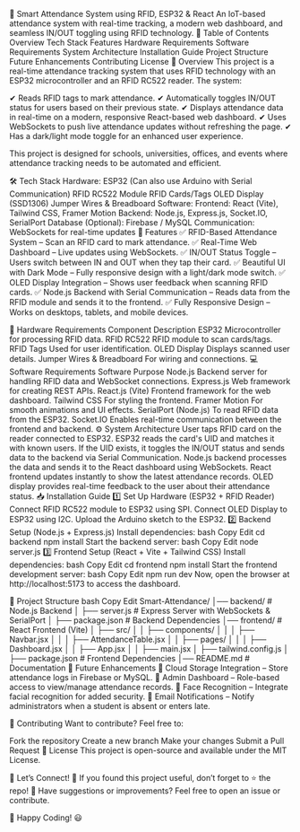 🚀 Smart Attendance System using RFID, ESP32 & React
An IoT-based attendance system with real-time tracking, a modern web dashboard, and seamless IN/OUT toggling using RFID technology.
📌 Table of Contents
Overview
Tech Stack
Features
Hardware Requirements
Software Requirements
System Architecture
Installation Guide
Project Structure
Future Enhancements
Contributing
License
🚀 Overview
This project is a real-time attendance tracking system that uses RFID technology with an ESP32 microcontroller and an RFID RC522 reader. The system:

✔ Reads RFID tags to mark attendance.
✔ Automatically toggles IN/OUT status for users based on their previous state.
✔ Displays attendance data in real-time on a modern, responsive React-based web dashboard.
✔ Uses WebSockets to push live attendance updates without refreshing the page.
✔ Has a dark/light mode toggle for an enhanced user experience.

This project is designed for schools, universities, offices, and events where attendance tracking needs to be automated and efficient.

🛠 Tech Stack
Hardware:
ESP32 (Can also use Arduino with Serial Communication)
RFID RC522 Module
RFID Cards/Tags
OLED Display (SSD1306)
Jumper Wires & Breadboard
Software:
Frontend: React (Vite), Tailwind CSS, Framer Motion
Backend: Node.js, Express.js, Socket.IO, SerialPort
Database (Optional): Firebase / MySQL
Communication: WebSockets for real-time updates
🌟 Features
✅ RFID-Based Attendance System – Scan an RFID card to mark attendance.
✅ Real-Time Web Dashboard – Live updates using WebSockets.
✅ IN/OUT Status Toggle – Users switch between IN and OUT when they tap their card.
✅ Beautiful UI with Dark Mode – Fully responsive design with a light/dark mode switch.
✅ OLED Display Integration – Shows user feedback when scanning RFID cards.
✅ Node.js Backend with Serial Communication – Reads data from the RFID module and sends it to the frontend.
✅ Fully Responsive Design – Works on desktops, tablets, and mobile devices.

📡 Hardware Requirements
Component	Description
ESP32	Microcontroller for processing RFID data.
RFID RC522	RFID module to scan cards/tags.
RFID Tags	Used for user identification.
OLED Display	Displays scanned user details.
Jumper Wires & Breadboard	For wiring and connections.
💻 Software Requirements
Software	Purpose
Node.js	Backend server for handling RFID data and WebSocket connections.
Express.js	Web framework for creating REST APIs.
React.js (Vite)	Frontend framework for the web dashboard.
Tailwind CSS	For styling the frontend.
Framer Motion	For smooth animations and UI effects.
SerialPort (Node.js)	To read RFID data from the ESP32.
Socket.IO	Enables real-time communication between the frontend and backend.
⚙ System Architecture
User taps RFID card on the reader connected to ESP32.
ESP32 reads the card's UID and matches it with known users.
If the UID exists, it toggles the IN/OUT status and sends data to the backend via Serial Communication.
Node.js backend processes the data and sends it to the React dashboard using WebSockets.
React frontend updates instantly to show the latest attendance records.
OLED display provides real-time feedback to the user about their attendance status.
📥 Installation Guide
1️⃣ Set Up Hardware (ESP32 + RFID Reader)
Connect RFID RC522 module to ESP32 using SPI.
Connect OLED Display to ESP32 using I2C.
Upload the Arduino sketch to the ESP32.
2️⃣ Backend Setup (Node.js + Express.js)
Install dependencies:
bash
Copy
Edit
cd backend
npm install
Start the backend server:
bash
Copy
Edit
node server.js
3️⃣ Frontend Setup (React + Vite + Tailwind CSS)
Install dependencies:
bash
Copy
Edit
cd frontend
npm install
Start the frontend development server:
bash
Copy
Edit
npm run dev
Now, open the browser at http://localhost:5173 to access the dashboard.

📂 Project Structure
bash
Copy
Edit
Smart-Attendance/
│── backend/                  # Node.js Backend
│   ├── server.js             # Express Server with WebSockets & SerialPort
│   ├── package.json          # Backend Dependencies
│── frontend/                 # React Frontend (Vite)
│   ├── src/
│   │   ├── components/
│   │   │   ├── Navbar.jsx
│   │   │   ├── AttendanceTable.jsx
│   │   ├── pages/
│   │   │   ├── Dashboard.jsx
│   │   ├── App.jsx
│   │   ├── main.jsx
│   ├── tailwind.config.js
│   ├── package.json          # Frontend Dependencies
│── README.md                 # Documentation
🚀 Future Enhancements
🔹 Cloud Storage Integration – Store attendance logs in Firebase or MySQL.
🔹 Admin Dashboard – Role-based access to view/manage attendance records.
🔹 Face Recognition – Integrate facial recognition for added security.
🔹 Email Notifications – Notify administrators when a student is absent or enters late.

🤝 Contributing
Want to contribute? Feel free to:

Fork the repository
Create a new branch
Make your changes
Submit a Pull Request
📜 License
This project is open-source and available under the MIT License.

💬 Let’s Connect!
📢 If you found this project useful, don’t forget to ⭐ the repo!
📩 Have suggestions or improvements? Feel free to open an issue or contribute.

🚀 Happy Coding! 😃
